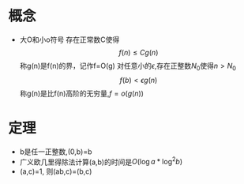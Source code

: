 # 概念
- 大O和小o符号
存在正常数C使得
$$f(n) \le Cg(n)$$
称g(n)是f(n)的界，记作f=O(g)
对任意小的$\epsilon$,存在正整数$N_0$使得$n>N_0$
$$f(b) < \epsilon g(n)$$
称g(n)是比f(n)高阶的无穷量,$f=o(g(n))$

# 定理
- b是任一正整数,(0,b)=b
-  广义欧几里得除法计算(a,b)的时间是$O(\log a * \log^2 b)$
- (a,c)=1, 则(ab,c)=(b,c)                       